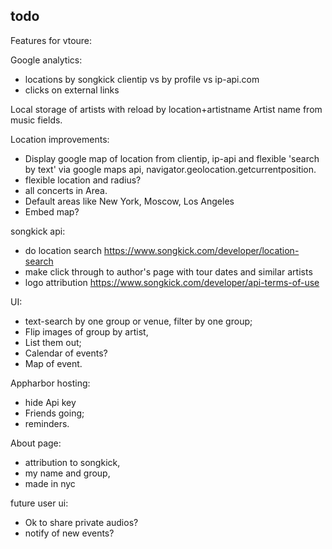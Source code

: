 
todo
---

Features for vtoure:

Google analytics:
- locations by songkick clientip vs  by profile vs ip-api.com 
- clicks on external links 

Local storage of artists with reload by location+artistname
Artist name from music fields.

Location improvements:
- Display google map of location from clientip, ip-api and flexible 'search by text' via google maps api, navigator.geolocation.getcurrentposition. 
- flexible location and radius?
- all concerts in Area. 
- Default areas like New York, Moscow, Los Angeles
- Embed map? 

songkick api: 
- do location search https://www.songkick.com/developer/location-search
- make click through to author's page with tour dates and similar artists
- logo attribution https://www.songkick.com/developer/api-terms-of-use


UI:
- text-search by one group or venue, filter by one group; 
- Flip images of group by artist,
- List them out;
- Calendar of events?
- Map of event. 

Appharbor hosting:
- hide Api key
- Friends going; 
- reminders. 

About page:
- attribution to songkick, 
- my name and group, 
- made in nyc

future user ui:
- Ok to share private audios?
- notify of new events?
